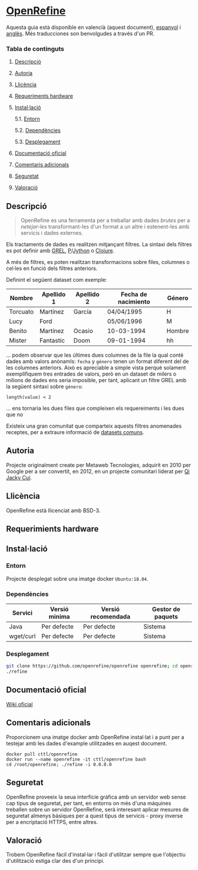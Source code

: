 # [OpenRefine](https://openrefine.org) 

Aquesta guia està disponible en valencià (aquest document), [espanyol](../README.md) i [anglès](en.md). Més traducciones son benvolgudes a través d'un PR.


### Tabla de continguts
1. [ Descripció ](#desc)
2. [ Autoria ](#authorship)
3. [ Llicència ](#license)
4. [ Requeriments hardware ](#reqs)
5. [ Instal·lació ](#install)

	5.1. [ Entorn ](#env) 
	
	5.2. [ Dependències ](#deps)
	
	5.3. [ Desplegament ](#deploy)

	
6. [ Documentació oficial ](#docs)
7. [ Comentaris adicionals ](#comms)
8. [ Seguretat ](#sec)
9. [ Valoració ](#val)

<a name="desc"></a>
## Descripció


> OpenRefine es una ferramenta per a treballar amb dades _brutes_  per a _netejar-les_ transformant-les d'un format a un altre i estenent-les amb servicis i dades externes.




Els tractaments de dades es realitzen mitjançant filtres. La sintaxi dels filtres es pot definir amb [GREL](https://github.com/OpenRefine/OpenRefine/wiki/General-Refine-Expression-Language), [P](https://python.org)/[Jython](https://jython.org) o [Clojure](https://clojure.org).

A més de filtres, es poten realitzan transformacions sobre files, columnes o cel·les en funció dels filtres anteriors.


Definint el següent dataset com exemple:

|Nombre|Apellido 1|Apellido 2| Fecha de nacimiento| Género|
|------|----------|----------|-----|-------|
|Torcuato|Martínez|García|04/04/1995|H|
|Lucy|Ford| |05/06/1996|M|
|Benito|Martínez|Ocasio|10-03-1994|Hombre|
|Mister|Fantastic|Doom|09-01-1994|hh

... podem observar que les últimes dues columnes de la file la qual conté dades amb valors anònamls: `fecha` y `género` tenen un format diferent
del de les columnes anteriors. Això es apreciable a simple vista perquè solament exemplifiquem tres entrades de valors,
però en un dataset de milers o milions de dades ens seria imposible, per tant, aplicant un filtre
GREL amb la següent sintaxi sobre `género`:




```grel
length(value) < 2 
```
... ens tornaria  les dues files que compleixen els requereiments i les dues que no

Existeix una gran comunitat que comparteix aquests filtres anomenades receptes, per a
extraure informació de [datasets comuns](https://github.com/OpenRefine/OpenRefine/wiki/Recipes).

<a name="authorship"></a>
## Autoria

Projecte originalment create per Metaweb Tecnologies, adquirit en 2010 per Google per a ser convertit, en 2012, 
en un projecte comunitari liderat per [Qi Jacky Cui](https://github.com/jackyq2015). 
    
<a name="license"></a>
## Llicència

OpenRefine està llicenciat amb BSD-3.

<a name="reqs"></a>
## Requerimients hardware
<a name="install"></a>
## Instal·lació
<a name="env"></a>
### Entorn


Projecte desplegat sobre una imatge docker `Ubuntu:18.04`.
<a name="deps"></a>
### Dependències


|Servici|Versió minima|Versió recomendada|Gestor de paquets|
|--------|--------------|-------------------|------------------|
|Java|Per defecte|Per defecte|Sistema|
|wget/curl|Per defecte|Per defecte|Sistema|

<a name="deploy"></a>
### Desplegament



```bash
git clone https://github.com/openrefine/openrefine openrefine; cd openrefine
./refine
``` 

<a name="docs"></a>
## Documentació oficial
[Wiki oficial](https://github.com/openrefine/openrefine/wiki)

<a name="comms"></a>
## Comentaris adicionals
Proporcionem una imatge docker amb OpenRefine instal·lat i a punt per a testejar amb les dades d'example utilitzades en auqest document.


```
docker pull cttl/openrefine
docker run --name openrefine -it cttl/openrefine bash
cd /root/openrefine; ./refine -i 0.0.0.0
```

<a name="sec"></a>
## Seguretat
OpenRefine proveeix la seua interfície gràfica amb un servidor web sense cap tipus
de seguretat, per tant, en entorns on més d'una máquines treballen sobre un servidor OpenRefine,
serà interesant aplicar mesures de seguretat almenys bàsiques per a quest tipus de servicis -
proxy inverse per a encriptació HTTPS, entre altres.

<a name="val"></a>
## Valoració

Trobem OpenRefine fàcil d'instal·lar i fàcil d'utilitzar sempre que l'objectiu d'utilització estiga clar des d'un principi.
